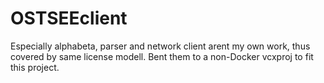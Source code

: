 # OSTSEEclient

Especially alphabeta, parser and network client arent my own work, thus covered by same license modell. 
Bent them to a non-Docker vcxproj to fit this project.

